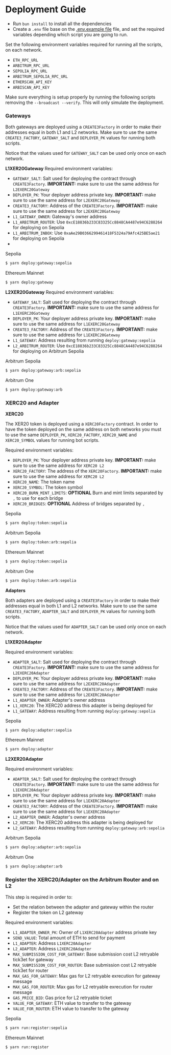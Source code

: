 # Deployment Guide

- Run `bun install` to install all the dependencies
- Create a `.env` file base on the [.env.example file](../.env.example) file, and set the required variables depending
  which script you are going to run.

Set the following environment variables required for running all the scripts, on each network.

- `ETH_RPC_URL`
- `ARBITRUM_RPC_URL`
- `SEPOLIA_RPC_URL`
- `ARBITRUM_SEPOLIA_RPC_URL`
- `ETHERSCAN_API_KEY`
- `ARBISCAN_API_KEY`

Make sure everything is setup properly by running the following scripts removing the `--broadcast --verify`. This will
only simulate the deployment.

### Gateways

Both gateways are deployed using a `CREATE3Factory` in order to make their addresses equal in both L1 and L2 networks.
Make sure to use the same `CREATE3_FACTORY`, `GATEWAY_SALT` and `DEPLOYER_PK` values for running both scripts.

Notice that the values used for `GATEWAY_SALT` can be used only once on each network.

**L1XER20Gateway** Required environment variables:

- `GATEWAY_SALT`: Salt used for deploying the contract through `CREATE3Factory`. **IMPORTANT:** make sure to use the
  same address for `L2EXERC20Gateway`
- `DEPLOYER_PK`: Your deployer address private key. **IMPORTANT:** make sure to use the same address for
  `L2EXERC20Gateway`
- `CREATE3_FACTORY`: Address of the `CREATE3Factory`. **IMPORTANT:** make sure to use the same address for
  `L2EXERC20Gateway`
- `L1_GATEWAY_OWNER`: Gateway's owner address
- `L1_ARBITRUM_ROUTER`: Use `0xcE18836b233C83325Cc8848CA4487e94C6288264` for deploying on Sepolia
- `L1_ARBITRUM_INBOX`: Use `0xaAe29B0366299461418F5324a79Afc425BE5ae21` for deploying on Sepolia
-

Sepolia

```sh
$ yarn deploy:gateway:sepolia
```

Ethereum Mainnet

```sh
$ yarn deploy:gateway
```

**L2XER20Gateway** Required environment variables:

- `GATEWAY_SALT`: Salt used for deploying the contract through `CREATE3Factory`. **IMPORTANT:** make sure to use the
  same address for `L1EXERC20Gateway`
- `DEPLOYER_PK`: Your deployer address private key. **IMPORTANT:** make sure to use the same address for
  `L1EXERC20Gateway`
- `CREATE3_FACTORY`: Address of the `CREATE3Factory`. **IMPORTANT:** make sure to use the same address for
  `L1EXERC20Gateway`
- `L1_GATEWAY`: Address resulting from running `deploy:gateway:sepolia`
- `L2_ARBITRUM_ROUTER`: Use `0xcE18836b233C83325Cc8848CA4487e94C6288264` for deploying on Arbitrum Sepolia

Arbitrum Sepolia

```sh
$ yarn deploy:gateway:arb:sepolia
```

Arbitrum One

```sh
$ yarn deploy:gateway:arb
```

### XERC20 and Adapter

**XERC20**

The XER20 token is deployed using a `XERC20Factory` contract. In order to have the token deployed on the same address on
both networks you must to use the same `DEPLOYER_PK`, `XERC20_FACTORY`, `XERC20_NAME` and `XERC20_SYMBOL` values for
running bot scripts.

Required environment variables:

- `DEPLOYER_PK`: Your deployer address private key. **IMPORTANT:** make sure to use the same address for `XERC20 L2`
- `XERC20_FACTORY`: The address of the `XERC20Factory`. **IMPORTANT:** make sure to use the same address for `XERC20 L2`
- `XERC20_NAME`: The token name
- `XERC20_SYMBOL`: The token symbol
- `XERC20_BURN_MINT_LIMITS`: **OPTIONAL** Burn and mint limits separated by `,` to use for each bridge
- `XERC20_BRIDGES`: **OPTIONAL** Address of bridges separated by `,`

Sepolia

```sh
$ yarn deploy:token:sepolia
```

Arbitrum Sepolia

```sh
$ yarn deploy:token:arb:sepolia
```

Ethereum Mainnet

```sh
$ yarn deploy:token:sepolia
```

Arbitrum One

```sh
$ yarn deploy:token:arb:sepolia
```

**Adapters**

Both adapters are deployed using a `CREATE3Factory` in order to make their addresses equal in both L1 and L2 networks.
Make sure to use the same `CREATE3_FACTORY`, `ADAPTER_SALT` and `DEPLOYER_PK` values for running both scripts.

Notice that the values used for `ADAPTER_SALT` can be used only once on each network.

**L1XER20Adapter**

Required environment variables:

- `ADAPTER_SALT`: Salt used for deploying the contract through `CREATE3Factory`. **IMPORTANT:** make sure to use the
  same address for `L2EXERC20Adapter`
- `DEPLOYER_PK`: Your deployer address private key. **IMPORTANT:** make sure to use the same address for
  `L2EXERC20Adapter`
- `CREATE3_FACTORY`: Address of the `CREATE3Factory`. **IMPORTANT:** make sure to use the same address for
  `L2EXERC20Adapter`
- `L1_ADAPTER_OWNER`: Adapter's owner address
- `L1_XERC20`: The XERC20 address this adapter is being deployed for
- `L1_GATEWAY`: Address resulting from running `deploy:gateway:sepolia`

Sepolia

```sh
$ yarn deploy:adapter:sepolia
```

Ethereum Mainnet

```sh
$ yarn deploy:adapter
```

**L2XER20Adapter**

Required environment variables:

- `ADAPTER_SALT`: Salt used for deploying the contract through `CREATE3Factory`. **IMPORTANT:** make sure to use the
  same address for `L1EXERC20Adapter`
- `DEPLOYER_PK`: Your deployer address private key. **IMPORTANT:** make sure to use the same address for
  `L1EXERC20Adapter`
- `CREATE3_FACTORY`: Address of the `CREATE3Factory`. **IMPORTANT:** make sure to use the same address for
  `L1EXERC20Adapter`
- `L2_ADAPTER_OWNER`: Adapter's owner address
- `L2_XERC20`: The XERC20 address this adapter is being deployed for
- `L2_GATEWAY`: Address resulting from running `deploy:gateway:arb:sepolia`

Arbitrum Sepolia

```sh
$ yarn deploy:adapter:arb:sepolia
```

Arbitrum One

```sh
$ yarn deploy:adapter:arb
```

### Register the XERC20/Adapter on the Arbitrum Router and on L2

This step is required in order to:

- Set the relation between the adapter and gateway within the router
- Register the token on L2 gateway

Required environment variables:

- `L1_ADAPTER_OWNER_PK`: Owner of `L1XERC20Adapter` address private key
- `SEND_VALUE`: Total amount of ETH to send for payment
- `L1_ADAPTER`: Address `L1XERC20Adapter`
- `L2_ADAPTER`: Address `L2XERC20Adapter`
- `MAX_SUBMISSION_COST_FOR_GATEWAY`: Base submission cost L2 retryable tick3et for gateway
- `MAX_SUBMISSION_COST_FOR_ROUTER`: Base submission cost L2 retryable tick3et for router
- `MAX_GAS_FOR_GATEWAY`: Max gas for L2 retryable exrecution for gateway message
- `MAX_GAS_FOR_ROUTER`: Max gas for L2 retryable exrecution for router message
- `GAS_PRICE_BID`: Gas price for L2 retryable ticket
- `VALUE_FOR_GATEWAY`: ETH value to transfer to the gateway
- `VALUE_FOR_ROUTER`: ETH value to transfer to the gateway

Sepolia

```sh
$ yarn run:register:sepolia
```

Ethereum Mainnet

```sh
$ yarn run:register
```
